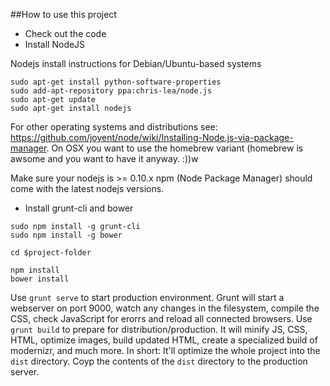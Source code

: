 ##How to use this project

* Check out the code
* Install NodeJS

Nodejs install instructions for Debian/Ubuntu-based systems
```
sudo apt-get install python-software-properties
sudo add-apt-repository ppa:chris-lea/node.js
sudo apt-get update
sudo apt-get install nodejs
```

For other operating systems and distributions see: https://github.com/joyent/node/wiki/Installing-Node.js-via-package-manager. On OSX you want to use the homebrew variant (homebrew is awsome and you want to have it anyway. :))w

Make sure your nodejs is >= 0.10.x
npm (Node Package Manager) should come with the latest nodejs versions.

* Install grunt-cli and bower
```
sudo npm install -g grunt-cli
sudo npm install -g bower

cd $project-folder

npm install
bower install
```

Use ```grunt serve``` to start production environment. Grunt will start a webserver on port 9000, watch any changes in the filesystem, compile the CSS, check JavaScript for erorrs and reload all connected browsers.
Use ```grunt build``` to prepare for distribution/production. It will minify JS, CSS, HTML, optimize images, build updated HTML, create a specialized build of modernizr, and much more. In short: It'll optimize the whole project into the ```dist``` directory.
Coyp the contents of the ```dist``` directory to the production server.